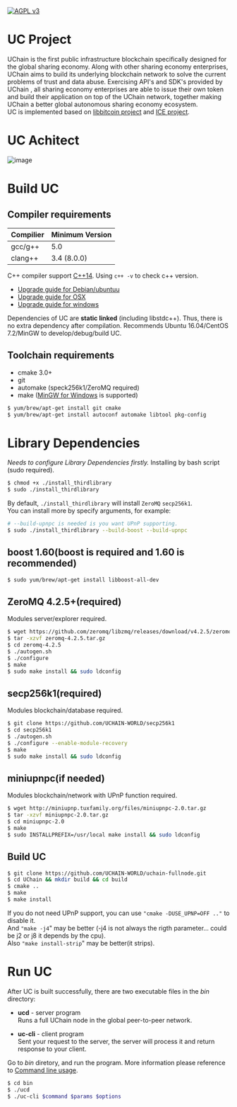 [![AGPL v3](https://img.shields.io/badge/license-AGPL%20v3-brightgreen.svg)](./LICENSE)
# UC Project
UChain is the first public infrastructure blockchain specifically designed for the global sharing economy. Along with other sharing economy enterprises, UChain aims to build its underlying blockchain network to solve the current problems of trust and data abuse. Exercising API's and SDK's provided by UChain , all sharing economy enterprises are able to issue their own token and build their application on top of the UChain network, together making UChain a better global autonomous sharing economy ecosystem.
<br>UC is implemented based on [libbitcoin project](https://github.com/libbitcoin) and [ICE project](https://github.com/zeroc-ice/ice).
# UC Achitect
![image](https://raw.githubusercontent.com/wiki/yangguanglu/pics/uchainachitect.jpeg)

# Build UC

## Compiler requirements
| Compilier | Minimum Version |  
| ---------| ---------------- | 
| gcc/g++ |   5.0             |  
| clang++ |   3.4 (8.0.0)     |  

C++ compiler support [C++14](http://en.cppreference.com/w/cpp/compiler_support). 
Using `c++ -v` to check c++ version.
- [Upgrade guide for Debian/ubuntuu](https://github.com/libbitcoin/libbitcoin#debianubuntu)
- [Upgrade guide for OSX](https://github.com/libbitcoin/libbitcoin#macintosh)
- [Upgrade guide for windows](https://github.com/libbitcoin/libbitcoin#windows)

Dependencies of UC are **static linked** (including libstdc++). 
Thus, there is no extra dependency after compilation.
Recommends Ubuntu 16.04/CentOS 7.2/MinGW to develop/debug/build UC.

## Toolchain requirements
- cmake 3.0+
- git
- automake (speck256k1/ZeroMQ required)
- make ([MinGW for Windows](http://repo.msys2.org/distrib/x86_64/msys2-x86_64-20180531.exe) is supported)

```bash
$ yum/brew/apt-get install git cmake
$ yum/brew/apt-get install autoconf automake libtool pkg-config
```

# Library Dependencies
*Needs to configure Library Dependencies firstly.*
Installing by bash script (sudo required).
```bash
$ chmod +x ./install_thirdlibrary
$ sudo ./install_thirdlibrary
```
By default, `./install_thirdlibrary` will install `ZeroMQ` `secp256k1`.  
You can install more by specify arguments, for example:
```bash
# --build-upnpc is needed is you want UPnP supporting.
$ sudo ./install_thirdlibrary --build-boost --build-upnpc
```

## boost 1.60(boost is required and 1.60 is recommended)
```bash
$ sudo yum/brew/apt-get install libboost-all-dev
```

## ZeroMQ 4.2.5+(required)
Modules server/explorer required.

```bash
$ wget https://github.com/zeromq/libzmq/releases/download/v4.2.5/zeromq-4.2.5.tar.gz
$ tar -xzvf zeromq-4.2.5.tar.gz
$ cd zeromq-4.2.5
$ ./autogen.sh
$ ./configure
$ make
$ sudo make install && sudo ldconfig
```

## secp256k1(required) 
Modules blockchain/database required.

```bash
$ git clone https://github.com/UCHAIN-WORLD/secp256k1
$ cd secp256k1
$ ./autogen.sh
$ ./configure --enable-module-recovery
$ make
$ sudo make install && sudo ldconfig
```

## miniupnpc(if needed)
Modules blockchain/network with UPnP function required.

```bash
$ wget http://miniupnp.tuxfamily.org/files/miniupnpc-2.0.tar.gz
$ tar -xzvf miniupnpc-2.0.tar.gz
$ cd miniupnpc-2.0
$ make
$ sudo INSTALLPREFIX=/usr/local make install && sudo ldconfig
```

## Build UC
```bash
$ git clone https://github.com/UCHAIN-WORLD/uchain-fullnode.git
$ cd UChain && mkdir build && cd build
$ cmake ..
$ make
$ make install
```
If you do not need UPnP support, you can use `"cmake -DUSE_UPNP=OFF .."` to disable it.
<br>And `"make -j4`" may be better (-j4 is not always the rigth parameter... could be j2 or j8 it depends by the cpu).
<br>Also `"make install-strip`" may be better(it strips).


# Run UC
After UC is built successfully, there are two executable files in the _bin_ directory:

 - **ucd** - server program  
   Runs a full UChain node in the global peer-to-peer network.

 - **uc-cli** - client program  
   Sent your request to the server, the server will process it and return response to your client.

Go to _bin_ diretory, and run the program.
More information please reference to [Command line usage]( https://github.com/UCHAIN-WORLD/uchain-fullnode/wiki/commands).
```bash
$ cd bin
$ ./ucd
$ ./uc-cli $command $params $options
```
